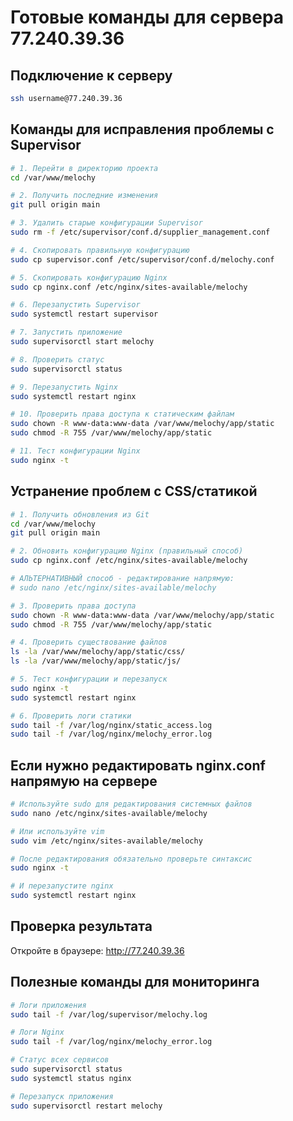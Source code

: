 # Готовые команды для сервера 77.240.39.36

## Подключение к серверу
```bash
ssh username@77.240.39.36
```

## Команды для исправления проблемы с Supervisor

```bash
# 1. Перейти в директорию проекта
cd /var/www/melochy

# 2. Получить последние изменения
git pull origin main

# 3. Удалить старые конфигурации Supervisor
sudo rm -f /etc/supervisor/conf.d/supplier_management.conf

# 4. Скопировать правильную конфигурацию
sudo cp supervisor.conf /etc/supervisor/conf.d/melochy.conf

# 5. Скопировать конфигурацию Nginx
sudo cp nginx.conf /etc/nginx/sites-available/melochy

# 6. Перезапустить Supervisor
sudo systemctl restart supervisor

# 7. Запустить приложение
sudo supervisorctl start melochy

# 8. Проверить статус
sudo supervisorctl status

# 9. Перезапустить Nginx
sudo systemctl restart nginx

# 10. Проверить права доступа к статическим файлам
sudo chown -R www-data:www-data /var/www/melochy/app/static
sudo chmod -R 755 /var/www/melochy/app/static

# 11. Тест конфигурации Nginx
sudo nginx -t
```

## Устранение проблем с CSS/статикой

```bash
# 1. Получить обновления из Git
cd /var/www/melochy
git pull origin main

# 2. Обновить конфигурацию Nginx (правильный способ)
sudo cp nginx.conf /etc/nginx/sites-available/melochy

# АЛЬТЕРНАТИВНЫЙ способ - редактирование напрямую:
# sudo nano /etc/nginx/sites-available/melochy

# 3. Проверить права доступа
sudo chown -R www-data:www-data /var/www/melochy/app/static
sudo chmod -R 755 /var/www/melochy/app/static

# 4. Проверить существование файлов
ls -la /var/www/melochy/app/static/css/
ls -la /var/www/melochy/app/static/js/

# 5. Тест конфигурации и перезапуск
sudo nginx -t
sudo systemctl restart nginx

# 6. Проверить логи статики
sudo tail -f /var/log/nginx/static_access.log
sudo tail -f /var/log/nginx/melochy_error.log
```

## Если нужно редактировать nginx.conf напрямую на сервере

```bash
# Используйте sudo для редактирования системных файлов
sudo nano /etc/nginx/sites-available/melochy

# Или используйте vim
sudo vim /etc/nginx/sites-available/melochy

# После редактирования обязательно проверьте синтаксис
sudo nginx -t

# И перезапустите nginx
sudo systemctl restart nginx
```

## Проверка результата

Откройте в браузере: http://77.240.39.36

## Полезные команды для мониторинга

```bash
# Логи приложения
sudo tail -f /var/log/supervisor/melochy.log

# Логи Nginx
sudo tail -f /var/log/nginx/melochy_error.log

# Статус всех сервисов
sudo supervisorctl status
sudo systemctl status nginx

# Перезапуск приложения
sudo supervisorctl restart melochy
```